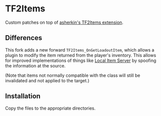 # TF2Items

Custom patches on top of [asherkin's TF2Items extension](https://github.com/asherkin/TF2Items).

## Differences

This fork adds a new forward `TF2Items_OnGetLoadoutItem`, which allows a plugin to modify the
item returned from the player's inventory.  This allows for improved implementations of things
like [Local Item Server][] by spoofing the information at the source.

(Note that items not normally compatible with the class will still be invalidated and not
applied to the target.)

[Local Item Server]: https://forums.alliedmods.net/showthread.php?p=1747762

## Installation

Copy the files to the appropriate directories.

